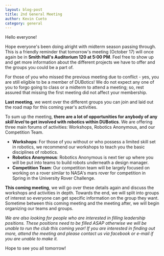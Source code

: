 ```yaml
---
layout: blog-post
title: 2nd General Meeting
author: Kevin Cueto
category: general
---
```


Hello everyone!

Hope everyone's been doing alright with midterm season passing through. This is a friendly reminder that tomorrow's meeting (October 17) will once again be in **Smith Hall's Auditorium 120 at 5:00 PM**. Feel free to show up and get more information about the different projects we have to offer and the groups you could be a part of.

For those of you who missed the previous meeting due to conflict - yes, you are still eligible to be a member of DUBotics! We do not expect any one of you to forgo going to class or a midterm to attend a meeting; so, rest assured that missing the first meeting did not affect your membership.

**Last meeting**, we went over the different groups you can join and laid out the road map for this coming year's activities.

<!--more-->

To sum up the meeting, **there are a lot of opportunities for anybody of any _skill level_ to get involved with robotics within DUBotics**. We are offering three main forums of activities: Workshops, Robotics Anonymous, and our Competition Team.

-   **Workshops**: For those of you without or who possess a limited skill set in robotics, we recommend our workshops to teach you the basic disciplines of robotics. 
-   **Robotics Anonymous**: Robotics Anonymous is next tier up where you will be put into teams to build robots underneath a design manager. 
-   **Competition Team**: Our competition team will be largely focused on working on a rover similar to NASA's mars rover for competition in Spring in the University Rover Challenge.

**This coming meeting**, we will go over these details again and discuss the workshops and activities in depth. Towards the end, we will split into groups of interest so everyone can get specific information on the group they want. Sometime between this coming meeting and the meeting after, we will begin organizing our teams and groups.

*We are also looking for people who are interested in filling leadership positions. These positions need to be filled ASAP otherwise we will be unable to run the club this coming year! If you are interested in finding out more, attend the meeting and please contact us via facebook or e-mail if you are unable to make it.*

Hope to see you all tomorrow!